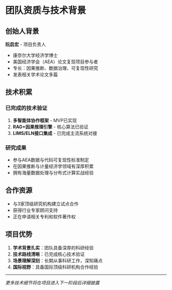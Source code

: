 # 团队资质与技术背景

## 创始人背景
**阮启宏** - 项目负责人
- 康奈尔大学经济学博士
- 美国经济学会（AEA）论文复现项目参与者
- 专长：因果推断、数据治理、可复现性研究
- 发表相关学术论文多篇

## 技术积累
### 已完成的技术验证
1. **多智能体协作框架** - MVP已实现
2. **RAG+因果推理引擎** - 核心算法已验证
3. **LIMS/ELN接口集成** - 已完成主流系统对接

### 研究成果
- 参与AEA数据与代码可复现性标准制定
- 在因果推断与计量经济学领域有深厚积累
- 拥有海量数据处理与分布式计算实战经验

## 合作资源
- 与3家顶级研究机构建立试点合作
- 获得行业专家顾问支持
- 正在申请相关专利和软件著作权

## 项目优势
1. **学术背景扎实**：团队具备深厚的科研经验
2. **技术路线清晰**：已完成核心技术验证
3. **场景理解深刻**：长期从事科研工作，深知痛点
4. **国际视野**：具备国际顶级科研机构合作经验

---
*更多技术细节将在项目进入下一阶段后详细披露*